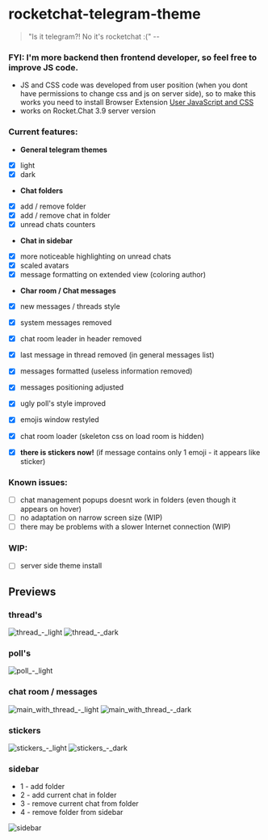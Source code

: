 # rocketchat-telegram-theme
> "Is it telegram?! No it's rocketchat :("
--

### FYI:  I'm more backend then frontend developer, so feel free to improve JS code.

- JS and CSS code was developed from user position (when you dont have permissions to change css and js on server side), so to make this works you need to install Browser Extension [User JavaScript and CSS](https://chrome.google.com/webstore/detail/user-javascript-and-css/nbhcbdghjpllgmfilhnhkllmkecfmpld)
- works on Rocket.Chat 3.9 server version

### Current features:
- **General telegram themes**
 - [x] light
 - [x] dark
- **Chat folders**
 - [x] add / remove folder
 - [x] add / remove chat in folder
 - [x] unread chats counters
- **Chat in sidebar**
 - [x] more noticeable highlighting on unread chats
 - [x] scaled avatars
 - [x] message formatting on extended view (coloring author)
- **Char room / Chat messages**
 - [x] new messages / threads style
 - [x] system messages removed
 - [x] chat room leader in header removed
 - [x] last message in thread removed (in general messages list)
 - [x] messages formatted (useless information removed)
 - [x] messages positioning adjusted
 - [x] ugly poll's style improved
 - [x] emojis window restyled
 - [x] chat room loader (skeleton css on load room is hidden)
 - [x] **there is stickers now!** (if message contains only 1 emoji - it appears like sticker)


### Known issues:
 - [ ] chat management popups doesnt work in folders (even though it appears on hover)
 - [ ] no adaptation on narrow screen size (WIP)
 - [ ] there may be problems with a slower Internet connection (WIP)

### WIP:
 - [ ] server side theme install


## Previews

### thread's
![thread_-_light](https://github.com/mrFreeman-G/rocketchat-telegram-theme/assets/109005425/3e58b8ed-fe20-499a-b9b8-23e7b3a7a323)
![thread_-_dark](https://github.com/mrFreeman-G/rocketchat-telegram-theme/assets/109005425/71cd8742-0b56-46cf-8c7b-8cad2d3ae9bc)

### poll's
![poll_-_light](https://github.com/mrFreeman-G/rocketchat-telegram-theme/assets/109005425/7e86703a-e975-4185-b47f-6d3583baa24f)

### chat room / messages
![main_with_thread_-_light](https://github.com/mrFreeman-G/rocketchat-telegram-theme/assets/109005425/6383c447-4182-461f-90a2-d146ad56740e)
![main_with_thread_-_dark](https://github.com/mrFreeman-G/rocketchat-telegram-theme/assets/109005425/00425d99-1b2e-48ab-94ea-9b7fb99c4bf6)

### stickers
![stickers_-_light](https://github.com/mrFreeman-G/rocketchat-telegram-theme/assets/109005425/fd302e2a-f9ab-4d36-8d9e-11fb776a1dfc)
![stickers_-_dark](https://github.com/mrFreeman-G/rocketchat-telegram-theme/assets/109005425/3fa39a90-782f-4a54-affb-54463a3700ae)

### sidebar
- 1 - add folder 
- 2 - add current chat in folder
- 3 - remove current chat from folder
- 4 - remove folder from sidebar
  
![sidebar](https://github.com/mrFreeman-G/rocketchat-telegram-theme/assets/109005425/208fe57c-2e50-43ec-95c6-cc85b048dda0)
